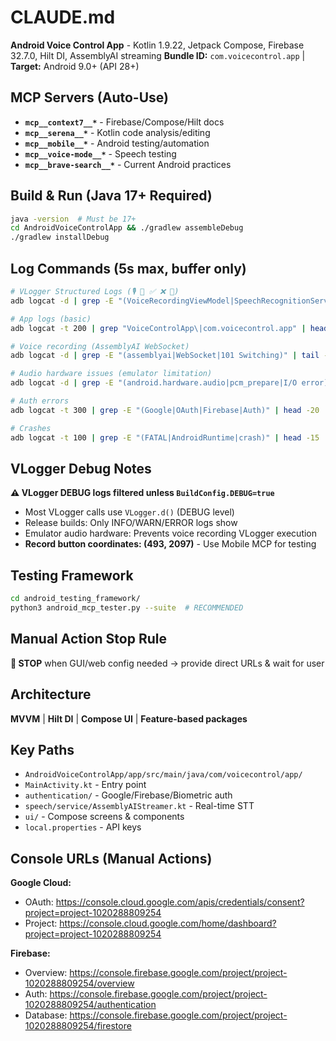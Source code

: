 # CLAUDE.md

**Android Voice Control App** - Kotlin 1.9.22, Jetpack Compose, Firebase 32.7.0, Hilt DI, AssemblyAI streaming
**Bundle ID:** `com.voicecontrol.app` | **Target:** Android 9.0+ (API 28+)

## MCP Servers (Auto-Use)
- **`mcp__context7__*`** - Firebase/Compose/Hilt docs  
- **`mcp__serena__*`** - Kotlin code analysis/editing
- **`mcp__mobile__*`** - Android testing/automation
- **`mcp__voice-mode__*`** - Speech testing
- **`mcp__brave-search__*`** - Current Android practices

## Build & Run (Java 17+ Required)
```bash
java -version  # Must be 17+
cd AndroidVoiceControlApp && ./gradlew assembleDebug
./gradlew installDebug
```

## Log Commands (5s max, buffer only)
```bash
# VLogger Structured Logs (🎙️ 🚀 ✅ ❌ 🔗)
adb logcat -d | grep -E "(VoiceRecordingViewModel|SpeechRecognitionService|AudioManager|VLogger|🎙️|🚀|✅|❌|🔗)" | tail -20

# App logs (basic)
adb logcat -t 200 | grep "VoiceControlApp\|com.voicecontrol.app" | head -30

# Voice recording (AssemblyAI WebSocket)
adb logcat -d | grep -E "(assemblyai|WebSocket|101 Switching)" | tail -10

# Audio hardware issues (emulator limitation)
adb logcat -d | grep -E "(android.hardware.audio|pcm_prepare|I/O error)" | tail -5

# Auth errors  
adb logcat -t 300 | grep -E "(Google|OAuth|Firebase|Auth)" | head -20

# Crashes
adb logcat -t 100 | grep -E "(FATAL|AndroidRuntime|crash)" | head -15
```

## VLogger Debug Notes
**⚠️ VLogger DEBUG logs filtered unless `BuildConfig.DEBUG=true`**
- Most VLogger calls use `VLogger.d()` (DEBUG level)  
- Release builds: Only INFO/WARN/ERROR logs show
- Emulator audio hardware: Prevents voice recording VLogger execution
- **Record button coordinates: (493, 2097)** - Use Mobile MCP for testing

## Testing Framework
```bash
cd android_testing_framework/
python3 android_mcp_tester.py --suite  # RECOMMENDED
```

## Manual Action Stop Rule
**🛑 STOP** when GUI/web config needed → provide direct URLs & wait for user

## Architecture 
**MVVM** | **Hilt DI** | **Compose UI** | **Feature-based packages**

## Key Paths
- `AndroidVoiceControlApp/app/src/main/java/com/voicecontrol/app/`
- `MainActivity.kt` - Entry point
- `authentication/` - Google/Firebase/Biometric auth  
- `speech/service/AssemblyAIStreamer.kt` - Real-time STT
- `ui/` - Compose screens & components
- `local.properties` - API keys

## Console URLs (Manual Actions)

**Google Cloud:**
- OAuth: https://console.cloud.google.com/apis/credentials/consent?project=project-1020288809254
- Project: https://console.cloud.google.com/home/dashboard?project=project-1020288809254

**Firebase:**  
- Overview: https://console.firebase.google.com/project/project-1020288809254/overview
- Auth: https://console.firebase.google.com/project/project-1020288809254/authentication
- Database: https://console.firebase.google.com/project/project-1020288809254/firestore

